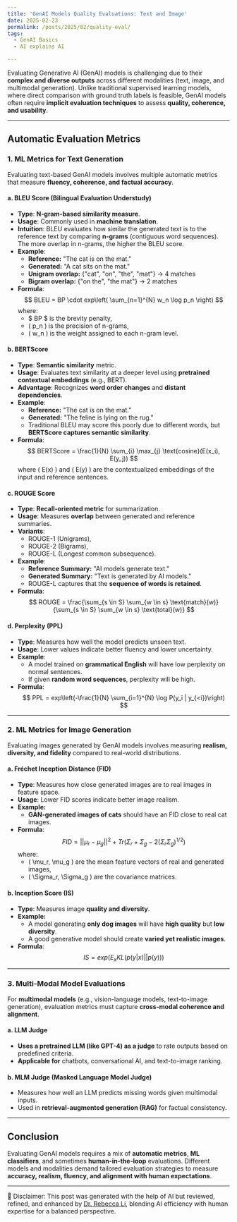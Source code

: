 ```yaml
---
title: 'GenAI Models Quality Evaluations: Text and Image'
date: 2025-02-23
permalink: /posts/2025/02/quality-eval/
tags:
  - GenAI Basics
  - AI explains AI

---
```


Evaluating Generative AI (GenAI) models is challenging due to their **complex and diverse outputs** across different modalities (text, image, and multimodal generation). Unlike traditional supervised learning models, where direct comparison with ground truth labels is feasible, GenAI models often require **implicit evaluation techniques** to assess **quality, coherence, and usability**.

---

## **Automatic Evaluation Metrics**
### **1. ML Metrics for Text Generation**
Evaluating text-based GenAI models involves multiple automatic metrics that measure **fluency, coherence, and factual accuracy**.

#### **a. BLEU Score (Bilingual Evaluation Understudy)**
- **Type**: **N-gram-based similarity measure**.
- **Usage**: Commonly used in **machine translation**.
- **Intuition**: BLEU evaluates how similar the generated text is to the reference text by comparing **n-grams** (contiguous word sequences). The more overlap in n-grams, the higher the BLEU score.
- **Example**:
  - **Reference:** "The cat is on the mat."
  - **Generated:** "A cat sits on the mat."
  - **Unigram overlap:** {"cat", "on", "the", "mat"} → 4 matches
  - **Bigram overlap:** {"on the", "the mat"} → 2 matches
- **Formula**:
  $$
  BLEU = BP \cdot exp\left( \sum_{n=1}^{N} w_n \log p_n \right)
  $$
  where:
  - $ BP $ is the brevity penalty,
  - \( p_n \) is the precision of n-grams,
  - \( w_n \) is the weight assigned to each n-gram level.

#### **b. BERTScore**
- **Type**: **Semantic similarity** metric.
- **Usage**: Evaluates text similarity at a deeper level using **pretrained contextual embeddings** (e.g., BERT).
- **Advantage**: Recognizes **word order changes** and **distant dependencies**.
- **Example**:
  - **Reference:** "The cat is on the mat."
  - **Generated:** "The feline is lying on the rug."
  - Traditional BLEU may score this poorly due to different words, but **BERTScore captures semantic similarity**.
- **Formula**:
  $$
  BERTScore = \frac{1}{N} \sum_{i} \max_{j} \text{cosine}(E(x_i), E(y_j))
  $$
  where \( E(x) \) and \( E(y) \) are the contextualized embeddings of the input and reference sentences.

#### **c. ROUGE Score**
- **Type**: **Recall-oriented metric** for summarization.
- **Usage**: Measures **overlap** between generated and reference summaries.
- **Variants**:
  - ROUGE-1 (Unigrams),
  - ROUGE-2 (Bigrams),
  - ROUGE-L (Longest common subsequence).
- **Example**:
  - **Reference Summary:** "AI models generate text."
  - **Generated Summary:** "Text is generated by AI models."
  - ROUGE-L captures that the **sequence of words is retained**.
- **Formula**:
 $$
  ROUGE = \frac{\sum_{s \in S} \sum_{w \in s} \text{match}(w)}{\sum_{s \in S} \sum_{w \in s} \text{total}(w)}
 $$

#### **d. Perplexity (PPL)**
- **Type**: Measures how well the model predicts unseen text.
- **Usage**: Lower values indicate better fluency and lower uncertainty.
- **Example**:
  - A model trained on **grammatical English** will have low perplexity on normal sentences.
  - If given **random word sequences**, perplexity will be high.
- **Formula**:
 $$
  PPL = exp\left(-\frac{1}{N} \sum_{i=1}^{N} \log P(y_i | y_{<i})\right)
 $$

---

### **2. ML Metrics for Image Generation**
Evaluating images generated by GenAI models involves measuring **realism, diversity, and fidelity** compared to real-world distributions.

#### **a. Fréchet Inception Distance (FID)**
- **Type**: Measures how close generated images are to real images in feature space.
- **Usage**: Lower FID scores indicate better image realism.
- **Example:**
  - **GAN-generated images of cats** should have an FID close to real cat images.
- **Formula**:
  $$
  FID = || \mu_r - \mu_g ||^2 + Tr(\Sigma_r + \Sigma_g - 2(\Sigma_r \Sigma_g)^{1/2})
  $$
  where:
  - \( \mu_r, \mu_g \) are the mean feature vectors of real and generated images,
  - \( \Sigma_r, \Sigma_g \) are the covariance matrices.

#### **b. Inception Score (IS)**
- **Type**: Measures image **quality and diversity**.
- **Example:**
  - A model generating **only dog images** will have **high quality** but **low diversity**.
  - A good generative model should create **varied yet realistic images**.
- **Formula**:
  $$
  IS = exp \left( E_x KL(p(y|x) || p(y)) \right)
  $$

---

### **3. Multi-Modal Model Evaluations**
For **multimodal models** (e.g., vision-language models, text-to-image generation), evaluation metrics must capture **cross-modal coherence and alignment**.

#### **a. LLM Judge**
- **Uses a pretrained LLM (like GPT-4) as a judge** to rate outputs based on predefined criteria.
- **Applicable for** chatbots, conversational AI, and text-to-image ranking.

#### **b. MLM Judge (Masked Language Model Judge)**
- Measures how well an LLM predicts missing words given multimodal inputs.
- Used in **retrieval-augmented generation (RAG)** for factual consistency.

---

## **Conclusion**
Evaluating GenAI models requires a mix of **automatic metrics**, **ML classifiers**, and sometimes **human-in-the-loop** evaluations. Different models and modalities demand tailored evaluation strategies to measure **accuracy, realism, fluency, and alignment with human expectations**.


---
🤖 Disclaimer: This post was generated with the help of AI but reviewed, refined, and enhanced by [Dr. Rebecca Li](https://xiaoyang-rebecca.github.io/), blending AI efficiency with human expertise for a balanced perspective.